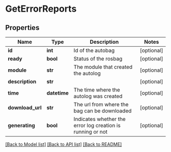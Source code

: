 # GetErrorReports

## Properties
Name | Type | Description | Notes
------------ | ------------- | ------------- | -------------
**id** | **int** | Id of the autobag | [optional] 
**ready** | **bool** | Status of the rosbag | [optional] 
**module** | **str** | The module that created the autolog | [optional] 
**description** | **str** |  | [optional] 
**time** | **datetime** | The time where the autolog was created | [optional] 
**download_url** | **str** | The url from where the bag can be downloaded | [optional] 
**generating** | **bool** | Indicates whether the error log creation is running or not | [optional] 

[[Back to Model list]](../README.md#documentation-for-models) [[Back to API list]](../README.md#documentation-for-api-endpoints) [[Back to README]](../README.md)



